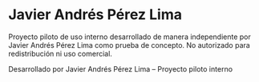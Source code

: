 # Javier Andrés Pérez Lima
Proyecto piloto de uso interno desarrollado de manera independiente por Javier Andrés Pérez Lima como prueba de concepto. No autorizado para redistribución ni uso comercial.





Desarrollado por Javier Andrés Pérez Lima – Proyecto piloto interno
